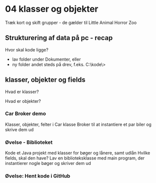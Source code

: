# 04 klasser og objekter
Træk kort og skift grupper - de gælder til Little Animal Horror Zoo

## Strukturering af data på pc - recap
Hvor skal kode ligge?
* lav folder under Dokumenter, eller
* ny folder andet steds på drev, f.eks. C:\kode\\>

## klasser, objekter og fields
Hvad er klasser?

Hvad er objekter?

### Car Broker demo
Klasser, objekter, felter i Car klasse
Broker til at instantiere et par biler og skrive dem ud

### Øvelse - Biblioteket
Kode et Java projekt med klasser for bøger og lånere, samt udlån
Hvilke fields, skal den have?
Lav en biblioteksklasse med main program, der instantierer nogle bøger og skriver dem ud

### Øvelse: Hent kode i GitHub
